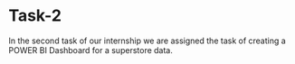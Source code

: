 # Task-2
In the second task of our internship we are assigned the task of creating a POWER BI Dashboard for a superstore data. 
